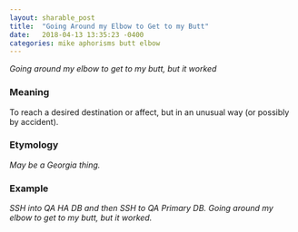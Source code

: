 ```yaml
---
layout: sharable_post
title:  "Going Around my Elbow to Get to my Butt"
date:   2018-04-13 13:35:23 -0400
categories: mike aphorisms butt elbow
---
```


_Going around my elbow to get to my butt, but it worked_

### Meaning

To reach a desired destination or affect, but in an unusual way (or possibly by accident).

### Etymology

_May be a Georgia thing._

### Example

_SSH into QA HA DB and then SSH to QA Primary DB. Going around my elbow to get to my butt, but it worked._
